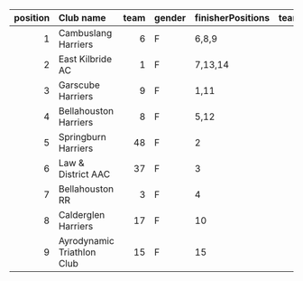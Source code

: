 |   position | Club name                  |   team | gender   | finisherPositions   |   teamPoints |   penaltyPoints |   totalPoints |   totalFinishers | Website                                    |
|-----------:|:---------------------------|-------:|:---------|:--------------------|-------------:|----------------:|--------------:|-----------------:|:-------------------------------------------|
|          1 | Cambuslang Harriers        |      6 | F        | 6,8,9               |           23 |               0 |            23 |                3 | https://cambuslangharriers.org/            |
|          2 | East Kilbride AC           |      1 | F        | 7,13,14             |           34 |               0 |            34 |                3 | http://www.ekac.org.uk/                    |
|          3 | Garscube Harriers          |      9 | F        | 1,11                |           12 |              25 |            37 |                2 | https://www.garscubeharriers.org.uk/       |
|          4 | Bellahouston Harriers      |      8 | F        | 5,12                |           17 |              25 |            42 |                2 | http://www.bellahoustonharriers.co.uk/     |
|          5 | Springburn Harriers        |     48 | F        | 2                   |            2 |              50 |            52 |                1 | https://www.springburnharriers.co.uk/      |
|          6 | Law & District AAC         |     37 | F        | 3                   |            3 |              50 |            53 |                1 | http://www.lawaac.co.uk/                   |
|          7 | Bellahouston RR            |      3 | F        | 4                   |            4 |              50 |            54 |                1 | https://www.bellahoustonroadrunners.co.uk/ |
|          8 | Calderglen Harriers        |     17 | F        | 10                  |           10 |              50 |            60 |                1 | http://www.calderglenharriers.org.uk/      |
|          9 | Ayrodynamic Triathlon Club |     15 | F        | 15                  |           15 |              50 |            65 |                1 | http://www.ayrodynamic.org.uk/             |
